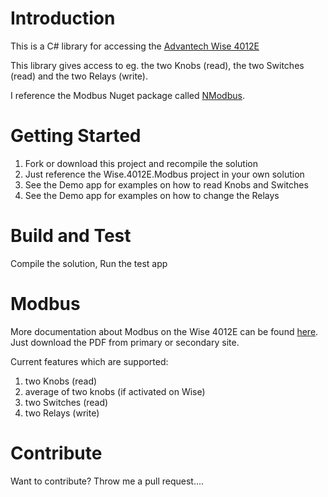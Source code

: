 # Introduction
This is a C# library for accessing the [Advantech Wise 4012E](http://www.advantech.com/products/4260f153-57cd-4102-81ea-7a0f36d9b216/wise-4012e/mod_4e936d58-a559-4c1a-9022-e96698c2930b?_ga=1.82474646.1033186900.1491183171) 

This library gives access to eg. the two Knobs (read), the two Switches (read) and the two Relays (write).

I reference the Modbus Nuget package called [NModbus](https://github.com/NModbus/NModbus). 

# Getting Started
1. Fork or download this project and recompile the solution
2. Just reference the Wise.4012E.Modbus project in your own solution
3. See the Demo app for examples on how to read Knobs and Switches
4. See the Demo app for examples on how to change the Relays

# Build and Test
Compile the solution, Run the test app

# Modbus
More documentation about Modbus on the Wise 4012E can be found [here](http://support.advantech.com/Support/DownloadSRDetail_New.aspx?SR_ID=1-W5ALRV&Doc_Source=Download). Just download the PDF from primary or secondary site.

Current features which are supported:
1. two Knobs (read)
2. average of two knobs (if activated on Wise) 
3. two Switches (read) 
4. two Relays (write)

# Contribute
Want to contribute? Throw me a pull request....
